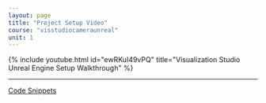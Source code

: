 ```yaml
---
layout: page
title: "Project Setup Video"
course: "visstudiocameraunreal"
unit: 1
---
```

{% include youtube.html id="ewRKuI49vPQ" title="Visualization Studio Unreal Engine Setup Walkthrough" %}

---

<a href="courses/visstudiocameraunreal/introducingunreal/gettingstarted.md" target="_blank">Code Snippets</a>